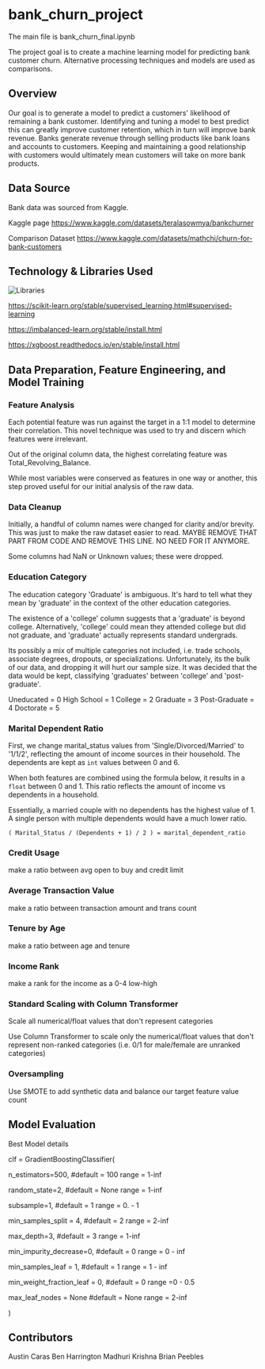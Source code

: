 # bank_churn_project

The main file is bank_churn_final.ipynb

The project goal is to create a machine learning model for predicting bank customer churn. Alternative processing techniques and models are used as comparisons.



## Overview

Our goal is to generate a model to predict a customers' likelihood of remaining a bank customer. Identifying and tuning a model to best predict this can greatly improve customer retention, which in turn will improve bank revenue. Banks generate revenue through selling products like bank loans and accounts to customers. Keeping and maintaining a good relationship with customers would ultimately mean customers will take on more bank products. 

## Data Source

Bank data was sourced from Kaggle.

Kaggle page
https://www.kaggle.com/datasets/teralasowmya/bankchurner

Comparison Dataset
https://www.kaggle.com/datasets/mathchi/churn-for-bank-customers

## Technology & Libraries Used

![Libraries](https://github.com/carasaj/bank_churn_project/blob/main/Resources/Libraries.PNG) 

https://scikit-learn.org/stable/supervised_learning.html#supervised-learning

https://imbalanced-learn.org/stable/install.html

https://xgboost.readthedocs.io/en/stable/install.html


## Data Preparation, Feature Engineering, and Model Training

### Feature Analysis

Each potential feature was run against the target in a 1:1 model to determine their correlation. This novel technique was used to try and discern which features were irrelevant.

Out of the original column data, the highest correlating feature was Total_Revolving_Balance.

While most variables were conserved as features in one way or another, this step proved useful for our initial analysis of the raw data.

### Data Cleanup

Initially, a handful of column names were changed for clarity and/or brevity. This was just to make the raw dataset easier to read.
MAYBE REMOVE THAT PART FROM CODE AND REMOVE THIS LINE. NO NEED FOR IT ANYMORE.

Some columns had NaN or Unknown values; these were dropped. 

### Education Category

The education category 'Graduate' is ambiguous. It's hard to tell what they mean by 'graduate' in the context of the other education categories.

The existence of a 'college' column suggests that a 'graduate' is beyond college. 
Alternatively, 'college' could mean they attended college but did not graduate, and 'graduate' actually represents standard undergrads.
        
Its possibly a mix of multiple categories not included, i.e. trade schools, associate degrees, dropouts, or specializations. Unfortunately, its the bulk of our data, and dropping it will hurt our sample size. It was decided that the data would be kept, classifying 'graduates' between 'college' and 'post-graduate'.

Uneducated = 0
High School = 1
College = 2
Graduate = 3
Post-Graduate = 4
Doctorate = 5


### Marital Dependent Ratio

First, we change marital_status values from 'Single/Divorced/Married' to '1/1/2', reflecting the amount of income sources in their household. The dependents  are kept as `int` values between 0 and 6.

When both features are combined using the formula below, it results in a `float` between 0 and 1. This ratio reflects the amount of income vs dependents in a household. 

Essentially, a married couple with no dependents has the highest value of 1. A single person with multiple dependents would have a much lower ratio.

`( Marital_Status / (Dependents + 1) / 2 ) = marital_dependent_ratio`

### Credit Usage
make a ratio between avg open to buy and credit limit

### Average Transaction Value
make a ratio between transaction amount and trans count

### Tenure by Age
make a ratio between age and tenure

### Income Rank
make a rank for the income as a 0-4 low-high

### Standard Scaling with Column Transformer
Scale all numerical/float values that don't represent categories

Use Column Transformer to scale only the numerical/float values that don't
represent non-ranked categories (i.e. 0/1 for male/female are unranked categories)

### Oversampling
Use SMOTE to add synthetic data and balance our target feature value count



## Model Evaluation

Best Model details

clf = GradientBoostingClassifier(

n_estimators=500,                    #default = 100    range = 1-inf

random_state=2,                      #default = None   range = 1-inf

subsample=1,                         #default = 1   range = 0. - 1

min_samples_split = 4,               #default = 2   range = 2-inf

max_depth=3,                         #default = 3    range = 1-inf

min_impurity_decrease=0,             #default = 0    range = 0 - inf

min_samples_leaf = 1,                #default = 1   range = 1 - inf

min_weight_fraction_leaf = 0,        #default = 0   range =0 - 0.5
 
max_leaf_nodes = None                #default = None   range = 2-inf

)


## Contributors

Austin Caras
Ben Harrington
Madhuri Krishna
Brian Peebles

